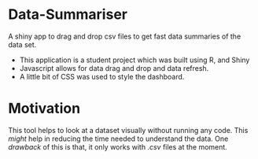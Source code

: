 # Data-Summariser
A shiny app to drag and drop csv files to get fast data summaries of the data set.

* This application is a student project which was built using R, and Shiny
* Javascript allows for data drag and drop and data refresh.
* A little bit of CSS was used to style the dashboard.

# Motivation

This tool helps to look at a dataset visually without running any code. This *might* help in
reducing the time needed to understand the data. One *drawback* of this is that, it only works with *.csv* files at the moment.




